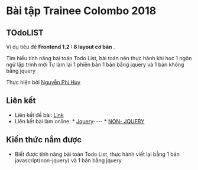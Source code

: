 # Bài tập Trainee Colombo 2018

## TOdoLIST

Ví dụ tiêu đề **Frontend 1.2 : 8 layout cơ bản** .

Tìm hiểu tính năng bài toán Todo List, bài toán nên thực hành khi học 1 ngôn ngữ lập trình mới
Tự làm lại 1 phiên bản 1 bản bằng jquery và 1 bản không bằng jquery

Thực hiện bởi [Nguyễn Phi Huy](https://github.com/huynhan147)

## Liên kết

- Liên kết đề bài: [Link](http://todomvc.com/examples/jquery/#/all)
- Liên kết bài làm online: * [Jquery](https://huynhan147.github.io/jquery/)---- * [NON- JQUERY](https://huynhan147.github.io/non_jquery/index.html)



## Kiến thức nắm được
- Biết được tính năng bài toàn Todo List, thực hành viết lại bằng 1 bản javascript(non-jquery) và 1 bản bằng jquery
